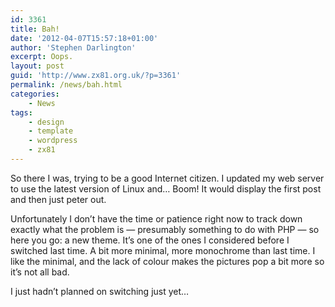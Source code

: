 ```yaml
---
id: 3361
title: Bah!
date: '2012-04-07T15:57:18+01:00'
author: 'Stephen Darlington'
excerpt: Oops.
layout: post
guid: 'http://www.zx81.org.uk/?p=3361'
permalink: /news/bah.html
categories:
    - News
tags:
    - design
    - template
    - wordpress
    - zx81
---
```


So there I was, trying to be a good Internet citizen. I updated my web server to use the latest version of Linux and… Boom! It would display the first post and then just peter out.

Unfortunately I don’t have the time or patience right now to track down exactly what the problem is — presumably something to do with PHP — so here you go: a new theme. It’s one of the ones I considered before I switched last time. A bit more minimal, more monochrome than last time. I like the minimal, and the lack of colour makes the pictures pop a bit more so it’s not all bad.

I just hadn’t planned on switching just yet…